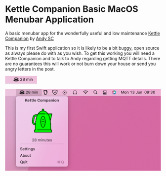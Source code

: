 # Kettle Companion Basic MacOS Menubar Application

A basic menubar app for the wonderfully useful and low maintenance [Kettle Companion](https://kettlecompanion.com) by [Andy SC](https://twitter.com/andysc)

This is my first Swift application so it is likely to be a bit buggy, open source as always please do with as you wish.  To get this working you will need a Kettle Companion and to talk to Andy regarding getting MQTT details. There are no guarantees this will work or not burn down your house or send you angry letters in the post. 

![cmp](https://raw.githubusercontent.com/ghostseven/Kettle-Companion/main/KettleCompanion/Screenshots/KettleCompanion-Menubar.png)

![cmp](https://raw.githubusercontent.com/ghostseven/Kettle-Companion/main/KettleCompanion/Screenshots/KettleCompanion-Menu-Pop.png)
